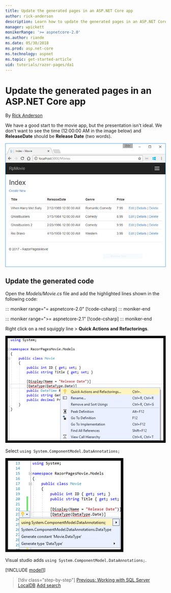 ```yaml
---
title: Update the generated pages in an ASP.NET Core app
author: rick-anderson
description: Learn how to update the generated pages in an ASP.NET Core app.
manager: wpickett
monikerRange: '>= aspnetcore-2.0'
ms.author: riande
ms.date: 05/30/2018
ms.prod: asp.net-core
ms.technology: aspnet
ms.topic: get-started-article
uid: tutorials/razor-pages/da1
---
```

# Update the generated pages in an ASP.NET Core app

By [Rick Anderson](https://twitter.com/RickAndMSFT)

We have a good start to the movie app, but the presentation isn't ideal. We don't want to see the time (12:00:00 AM in the image below) and **ReleaseDate** should be **Release Date** (two words).

![Movie application open in Chrome showing movie data](sql/_static/m55.png)

## Update the generated code

Open the *Models/Movie.cs* file and add the highlighted lines shown in the following code:

::: moniker range="= aspnetcore-2.0"
[!code-csharp[](~/tutorials/razor-pages/razor-pages-start/sample/RazorPagesMovie/Models/MovieDate.cs?name=snippet_1&highlight=10-11)]
::: moniker-end

::: moniker range=">= aspnetcore-2.1"
[!code-csharp[](~/tutorials/razor-pages/razor-pages-start/sample/RazorPagesMovie21/Models/MovieDate.cs?name=snippet_1&highlight=10-11,15)]
::: moniker-end

Right click on a red squiggly line > **Quick Actions and Refactorings**.

  ![Contextual menu shows **> Quick Actions and Refactorings**.](da1/qa.png)

Select `using System.ComponentModel.DataAnnotations;`

  ![using System.ComponentModel.DataAnnotations at top of list](da1/da.png)

  Visual studio adds `using System.ComponentModel.DataAnnotations;`.

[!INCLUDE [model1](~/includes/RP/da2.md)]

> [!div class="step-by-step"]
> [Previous: Working with SQL Server LocalDB](xref:tutorials/razor-pages/sql)
> [Add search](xref:tutorials/razor-pages/search)

